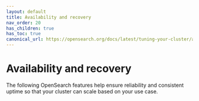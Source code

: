 ```yaml
---
layout: default
title: Availability and recovery
nav_order: 20
has_children: true
has_toc: true
canonical_url: https://opensearch.org/docs/latest/tuning-your-cluster/availability-and-recovery/index/
---
```


# Availability and recovery

The following OpenSearch features help ensure reliability and consistent uptime so that your cluster can scale based on your use case.
